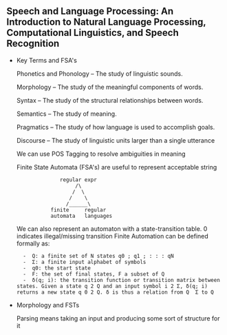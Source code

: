 ## Speech and Language Processing: An Introduction to Natural Language Processing, Computational Linguistics, and Speech Recognition

* Key Terms and FSA's
    
    Phonetics and Phonology – The study of linguistic sounds.
    
    Morphology – The study of the meaningful components of words. 
    
    Syntax – The study of the structural relationships between words.
    
    Semantics – The study of meaning.
    
    Pragmatics – The study of how language is used to accomplish goals.
    
    Discourse – The study of linguistic units larger than a single utterance
    
    We can use POS Tagging to resolve ambiguities in meaning 
    
    Finite State Automata (FSA's) are useful to represent acceptable string
                   
                    regular expr
                         /\
                        /  \        
                       /    \        
                      /______\ 
                 finite     regular 
                 automata   languages
                 
    We can also represent an automaton with a state-transition table.  0 indicates illegal/missing transition
    Finite Automation can be defined formally as: 
    
        -  Q: a finite set of N states q0 ; q1 ; : : : qN
        -  Σ: a finite input alphabet of symbols
        -  q0: the start state
        -  F: the set of final states, F a subset of Q
        -  δ(q; i): the transition function or transition matrix between states. Given a state q 2 Q and an input symbol i 2 Σ, δ(q; i) returns a new state q 0 2 Q. δ is thus a relation from Q  Σ to Q
    
* Morphology and FSTs
    
    Parsing means taking an input and producing some sort of structure for it
    
    



